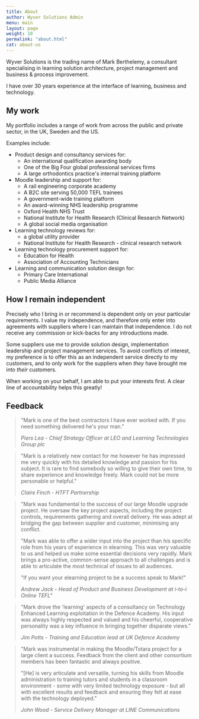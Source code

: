 ```yaml
---
title: About
author: Wyver Solutions Admin
menu: main
layout: page
weight: 10
permalink: "about.html"
cat: about-us
---
```

Wyver Solutions is the trading name of Mark Berthelemy, a consultant specialising in learning solution architecture, project management and business & process improvement.

I have over 30 years experience at the interface of learning, business and technology.

## My work

My portfolio includes a range of work from across the public and private sector, in the UK, Sweden and the US.

Examples include:

- Product design and consultancy services for:
    + An international qualification awarding body
    + One of the Big Four global professional services firms
    + A large orthodontics practice's internal training platform
- Moodle leadership and support for:
    + A rail engineering corporate academy
    + A B2C site serving 50,000 TEFL trainees
    + A government-wide training platform
    + An award-winning NHS leadership programme
    + Oxford Health NHS Trust
    + National Institute for Health Research (Clinical Research Network)
    + A global social media organisation
- Learning technology reviews for:
    * a global utility provider
    * National Institute for Health Research - clinical research network
- Learning technology procurement support for:
    + Education for Health
    + Association of Accounting Technicians
- Learning and communication solution design for:
    + Primary Care International
    + Public Media Alliance

## How I remain independent

Precisely who I bring in or recommend is dependent only on your particular requirements. I value my independence, and therefore only enter into agreements with suppliers where I can maintain that independence. I do not receive any commission or kick-backs for any introductions made.

Some suppliers use me to provide solution design, implementation leadership and project management services. To avoid conflicts of interest, my preference is to offer this as an independent service directly to my customers, and to only work for the suppliers when *they* have brought me into *their* customers.

When working on your behalf, I am able to put your interests first. A clear line of accountability helps this greatly! 

## Feedback 

<blockquote>
<p>
"Mark is one of the best contractors I have ever worked with. If you need something delivered he's your man."</p>
<p><cite>Piers Lea - Chief Strategy Officer at LEO and Learning Technologies Group plc</cite>
</p>
</blockquote>
<blockquote>
<p>
"Mark is a relatively new contact for me however he has impressed me very quickly with his detailed knowledge and passion for his subject. It is rare to find somebody so willing to give their own time, to share experience and knowledge freely. Mark could not be more personable or helpful." </p><p><cite>Claire Finch - HTFT Partnership</cite>
</p>
</blockquote>
<blockquote>
    <p>"Mark was fundamental to the success of our large Moodle upgrade project. He oversaw the key project aspects, including the project controls, requirements gathering and overall delivery. He was adept at bridging the gap between supplier and customer, minimising any conflict.</p>
    <p>"Mark was able to offer a wider input into the project than his specific role from his years of experience in elearning. This was very valuable to us and helped us make some essential decisions very rapidly. Mark brings a pro-active, common-sense approach to all challenges and is able to articulate the most technical of issues to all audiences.</p>
    <p>"If you want your elearning project to be a success speak to Mark!"</p><p><cite>Andrew Jack - Head of Product and Business Development at i-to-i Online TEFL"</cite></p>    
</blockquote>
<blockquote>
<p>"Mark drove the 'learning' aspects of a consultancy on Technology Enhanced Learning exploitation in the Defence Academy. His input was always highly respected and valued and his cheerful, cooperative personality was a key influence in bringing together disparate views."</p>
<p><cite>Jim Potts - Training and Education lead at UK Defence Academy</cite></p>
</blockquote>
<blockquote>
<p>"Mark was instrumental in making the Moodle/Totara project for a large client a success. Feedback from the client and other consortium members has been fantastic and always positive.</p> 
<p>"[He] is very articulate and versatile, turning his skills from Moodle administration to training tutors and students in a classroom environment - some with very limited technology exposure - but all with excellent results and feedback and ensuring they felt at ease with the technology deployed."</p>
<p><cite>John Wood - Service Delivery Manager at LINE Communications</cite></p>
</blockquote>
